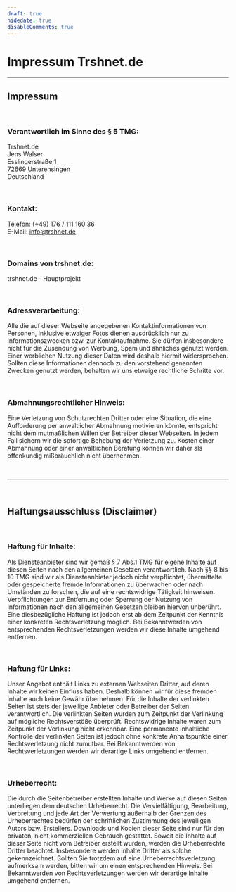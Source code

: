 ```yaml
---
draft: true
hidedate: true
disableComments: true
---
```


# Impressum Trshnet.de

--------------------

## Impressum

<p>&nbsp;</p>

### Verantwortlich im Sinne des § 5 TMG:

Trshnet.de<br>
Jens Walser<br>
Esslingerstraße 1<br>
72669 Unterensingen<br>
Deutschland<br>

<p>&nbsp;</p>

### Kontakt:


Telefon: (+49) 176 / 111 160 36<br>
E-Mail: info@trshnet.de<br>

<p>&nbsp;</p>

### Domains von trshnet.de:

trshnet.de - Hauptprojekt<br>

<p>&nbsp;</p>

### Adressverarbeitung:

Alle die auf dieser Webseite angegebenen Kontaktinformationen von Personen,
inklusive etwaiger Fotos dienen ausdrücklich nur zu Informationszwecken bzw.
zur Kontaktaufnahme. Sie dürfen insbesondere nicht für die Zusendung von Werbung,
Spam und ähnliches genutzt werden. Einer werblichen Nutzung dieser Daten wird
deshalb hiermit widersprochen. Sollten diese Informationen dennoch zu den vorstehend
genannten Zwecken genutzt werden, behalten wir uns etwaige rechtliche Schritte vor.

<p>&nbsp;</p>

### Abmahnungsrechtlicher Hinweis:

Eine Verletzung von Schutzrechten Dritter oder eine Situation, die eine Aufforderung
per anwaltlicher Abmahnung motivieren könnte, entspricht nicht dem mutmaßlichen
Willen der Betreiber dieser Webseiten. In jedem Fall sichern wir die sofortige Behebung
der Verletzung zu. Kosten einer Abmahnung oder einer anwaltlichen Beratung können wir
daher als offenkundig mißbräuchlich nicht übernehmen.

<p>&nbsp;</p>
<hr>
<p>&nbsp;</p>

## Haftungsausschluss (Disclaimer)

<p>&nbsp;</p>

### Haftung für Inhalte:


Als Diensteanbieter sind wir gemäß § 7 Abs.1 TMG für eigene Inhalte auf diesen Seiten
nach den allgemeinen Gesetzen verantwortlich. Nach §§ 8 bis 10 TMG sind wir als Diensteanbieter
jedoch nicht verpflichtet, übermittelte oder gespeicherte fremde Informationen zu
überwachen oder nach Umständen zu forschen, die auf eine rechtswidrige Tätigkeit hinweisen.
Verpflichtungen zur Entfernung oder Sperrung der Nutzung von Informationen nach den
allgemeinen Gesetzen bleiben hiervon unberührt. Eine diesbezügliche Haftung ist jedoch erst
ab dem Zeitpunkt der Kenntnis einer konkreten Rechtsverletzung möglich. Bei Bekanntwerden
von entsprechenden Rechtsverletzungen werden wir diese Inhalte umgehend entfernen.

<p>&nbsp;</p>

### Haftung für Links:

Unser Angebot enthält Links zu externen Webseiten Dritter, auf deren Inhalte wir keinen
Einfluss haben. Deshalb können wir für diese fremden Inhalte auch keine Gewähr übernehmen.
Für die Inhalte der verlinkten Seiten ist stets der jeweilige Anbieter oder Betreiber der
Seiten verantwortlich. Die verlinkten Seiten wurden zum Zeitpunkt der Verlinkung auf mögliche
Rechtsverstöße überprüft. Rechtswidrige Inhalte waren zum Zeitpunkt der Verlinkung nicht erkennbar.
Eine permanente inhaltliche Kontrolle der verlinkten Seiten ist jedoch ohne konkrete
Anhaltspunkte einer Rechtsverletzung nicht zumutbar. Bei Bekanntwerden von Rechtsverletzungen
werden wir derartige Links umgehend entfernen.

<p>&nbsp;</p>

### Urheberrecht:

Die durch die Seitenbetreiber erstellten Inhalte und Werke auf diesen Seiten unterliegen
dem deutschen Urheberrecht. Die Vervielfältigung, Bearbeitung, Verbreitung und jede Art der
Verwertung außerhalb der Grenzen des Urheberrechtes bedürfen der schriftlichen Zustimmung des
jeweiligen Autors bzw. Erstellers. Downloads und Kopien dieser Seite sind nur für den privaten,
nicht kommerziellen Gebrauch gestattet. Soweit die Inhalte auf dieser Seite nicht vom Betreiber
erstellt wurden, werden die Urheberrechte Dritter beachtet. Insbesondere werden Inhalte Dritter
als solche gekennzeichnet. Sollten Sie trotzdem auf eine Urheberrechtsverletzung aufmerksam werden, bitten wir um einen entsprechenden Hinweis. Bei Bekanntwerden von Rechtsverletzungen werden wir derartige Inhalte umgehend entfernen.
